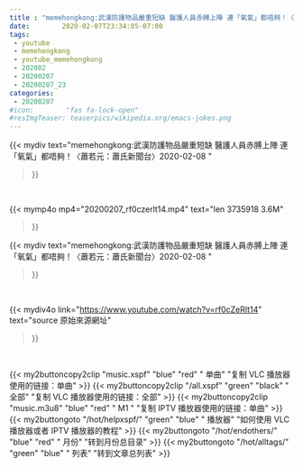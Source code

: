 ```yaml
---
title : "memehongkong:武漢防護物品嚴重短缺 醫護人員赤膊上陣 連「氧氣」都唔夠！〈蕭若元：蕭氏新聞台〉2020-02-08 "
date:        2020-02-07T23:34:05-07:00
tags:
 - youtube
 - memehongkong
 - youtube_memehongkong
 - 202002
 - 20200207
 - 20200207_23
categories:
 - 20200207
#icon:        "fas fa-lock-open"
#resImgTeaser: teaserpics/wikipedia.org/emacs-jokes.png
---
```


{{< mydiv text="memehongkong:武漢防護物品嚴重短缺 醫護人員赤膊上陣 連「氧氣」都唔夠！〈蕭若元：蕭氏新聞台〉2020-02-08 "
>}}
<br>


{{< mymp4o mp4="20200207_rf0czerlt14.mp4"
text="len 3735918    3.6M"
>}}


{{< mydiv text="memehongkong:武漢防護物品嚴重短缺 醫護人員赤膊上陣 連「氧氣」都唔夠！〈蕭若元：蕭氏新聞台〉2020-02-08 "
>}}
<br>

{{< mydiv4o link="https://www.youtube.com/watch?v=rf0cZeRlt14"
text="source 原始來源網址"
>}}


<br>





{{< my2buttoncopy2clip "music.xspf"        "blue"   "red"    " 单曲"  "复制 VLC 播放器使用的链接：单曲" >}} {{< my2buttoncopy2clip "/all.xspf"         "green"  "black"  " 全部"  "复制 VLC 播放器使用的链接：全部" >}} {{< my2buttoncopy2clip "music.m3u8"        "blue"   "red"    " M1 "    "复制 IPTV 播放器使用的链接：单曲" >}} {{< my2buttongoto      "/hot/helpxspf/"    "green"  "blue"   " 播放器" "如何使用 VLC 播放器或者 IPTV 播放器的教程" >}} {{< my2buttongoto      "/hot/endothers/"   "blue"   "red"    " 月份"   "转到月份总目录" >}} {{< my2buttongoto      "/hot/alltags/"     "green"  "blue"   " 列表"   "转到文章总列表" >}} 
